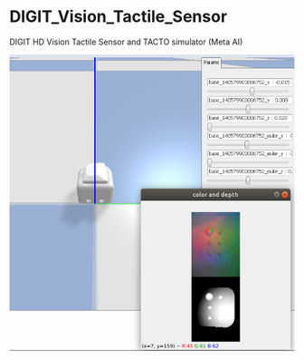 # DIGIT_Vision_Tactile_Sensor
DIGIT HD Vision Tactile Sensor and TACTO simulator (Meta AI)

<p align="center">
<img src="tacto_braille.png"/>
</p>
